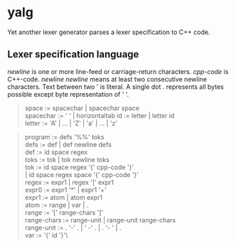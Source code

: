 # yalg

Yet another lexer generator parses a lexer specification to C++ code.

## Lexer specification language

*newline* is one or more line-feed or carriage-return characters. *cpp-code* is
C++-code. *newline* *newline* means at least two consecutive newline
characters. Text between two ' is literal. A single dot . represents all
bytes possible except byte representation of ' '.

> space := spacechar | spacechar space\
> spacechar := ' ' | horizontaltab
> id := letter | letter id\
> letter := 'A' | ... | 'Z' | 'a' | ... | 'z'

> program := defs '%%' toks\
> defs := def | def newline defs\
> def := id space regex\
> toks := tok | tok newline toks\
> tok := id space regex '{' cpp-code '}'\
> | id space regex space '{' cpp-code '}'\
> regex := expr1 | regex '|' expr1 \
> expr0 := expr1 '*' | expr1 '+'\
> expr1 := atom | atom expr1\
> atom := range | var | .\
> range := '[' range-chars ']'\
> range-chars := range-unit | range-unit range-chars\
> range-unit := . '-' . | ' -' . | . '- ' | .\
> var := '{' id '}'\
